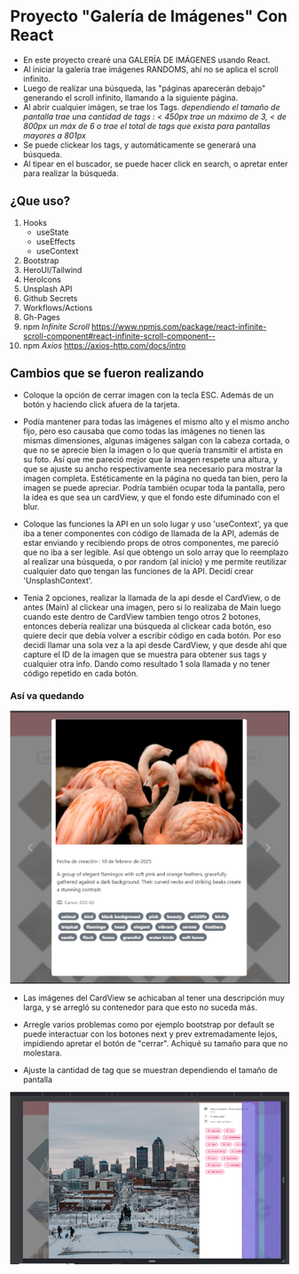 # Proyecto "Galería de Imágenes" Con React


- En este proyecto crearé una GALERÍA DE IMÁGENES usando React.
- Al iniciar la galería trae imágenes RANDOMS, ahí no se aplica el scroll infinito.
- Luego de realizar una búsqueda, las "páginas aparecerán debajo" generando el scroll infinito, llamando a la siguiente página.
- Al abrir cualquier imágen, se trae los Tags. *dependiendo el tamaño de pantalla trae una cantidad de tags : < 450px trae un máximo de 3, < de 800px un máx de 6  o trae el total de tags que exista para pantallas mayores a 801px*
- Se puede clickear los tags, y automáticamente se generará una búsqueda.
- Al tipear en el buscador, se puede hacer click en search, o apretar enter para realizar la búsqueda.


## ¿Que uso?


1. Hooks
    - useState
    - useEffects
    - useContext  
2. Bootstrap
3. HeroUI/Tailwind
4. HeroIcons
3. Unsplash API
4. Github Secrets
5. Workflows/Actions
6. Gh-Pages
7. npm *Infinite Scroll* https://www.npmjs.com/package/react-infinite-scroll-component#react-infinite-scroll-component--
8. npm *Axios* https://axios-http.com/docs/intro


## Cambios que se fueron realizando


- Coloque la opción de cerrar imagen con la tecla ESC. Además de un botón y haciendo click afuera de la tarjeta.

- Podía mantener para todas las imágenes el mismo alto y el mismo ancho fijo, pero eso causaba que como todas las imágenes no tienen las mismas dimensiones, algunas imágenes salgan con la cabeza cortada, o que no se aprecie bien la imagen o lo que quería transmitir el artista en su foto. Así que me pareció mejor que la imagen respete una altura, y que se ajuste su ancho respectivamente sea necesario para mostrar la imagen completa. Estéticamente en la página no queda tan bien, pero la imagen se puede apreciar. Podría también ocupar toda la pantalla, pero la idea es que sea un cardView, y que el fondo este difuminado con el blur.

- Coloque las funciones la API en un solo lugar y uso 'useContext', ya que iba a tener  componentes con código de llamada de la API, además de estar enviando y recibiendo props  de otros componentes,  me pareció que no iba a ser legible. Así que obtengo un solo array que lo reemplazo al realizar una búsqueda, o por random (al inicio) y me permite reutilizar cualquier dato que tengan las funciones de la API. Decidí  crear 'UnsplashContext'.

- Tenia 2 opciones, realizar la llamada de la api desde el CardView, o de antes  (Main) al clickear una imagen, pero si lo realizaba de Main luego cuando este dentro de CardView tambien tengo otros 2 botones, entonces debería realizar una búsqueda al clickear cada botón, eso quiere decir que debía volver a escribir código en cada botón. Por eso decidí llamar una sola vez a la api desde CardView, y que desde ahí que capture el ID de la imagen que se muestra para obtener sus tags y cualquier otra info. Dando como resultado 1 sola llamada y no tener código repetido en cada botón.


### Así va quedando
![Flamenco traído de api Unsplash](/public/img/flamencos.png)



- Las imágenes del CardView se achicaban al tener una descripción muy larga, y se arregló su contenedor para que esto no suceda más.

- Arregle varios problemas como por ejemplo bootstrap por default se puede interactuar con los botones next y prev extremadamente lejos, impidiendo apretar el botón de "cerrar". Achiqué su tamaño para que no molestara.

- Ajuste la cantidad de tag que se muestran dependiendo el tamaño de pantalla


![Interacción de botones muy extensa](/public/img/next.png)

